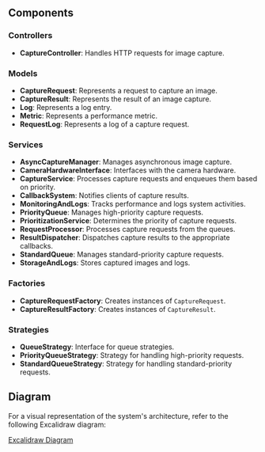 
## Components

### Controllers
- **CaptureController**: Handles HTTP requests for image capture.

### Models
- **CaptureRequest**: Represents a request to capture an image.
- **CaptureResult**: Represents the result of an image capture.
- **Log**: Represents a log entry.
- **Metric**: Represents a performance metric.
- **RequestLog**: Represents a log of a capture request.

### Services
- **AsyncCaptureManager**: Manages asynchronous image capture.
- **CameraHardwareInterface**: Interfaces with the camera hardware.
- **CaptureService**: Processes capture requests and enqueues them based on priority.
- **CallbackSystem**: Notifies clients of capture results.
- **MonitoringAndLogs**: Tracks performance and logs system activities.
- **PriorityQueue**: Manages high-priority capture requests.
- **PrioritizationService**: Determines the priority of capture requests.
- **RequestProcessor**: Processes capture requests from the queues.
- **ResultDispatcher**: Dispatches capture results to the appropriate callbacks.
- **StandardQueue**: Manages standard-priority capture requests.
- **StorageAndLogs**: Stores captured images and logs.

### Factories
- **CaptureRequestFactory**: Creates instances of `CaptureRequest`.
- **CaptureResultFactory**: Creates instances of `CaptureResult`.

### Strategies
- **QueueStrategy**: Interface for queue strategies.
- **PriorityQueueStrategy**: Strategy for handling high-priority requests.
- **StandardQueueStrategy**: Strategy for handling standard-priority requests.

## Diagram

For a visual representation of the system's architecture, refer to the following Excalidraw diagram:

[Excalidraw Diagram](https://excalidraw.com/#json=a9wBRZCy4xjoTopvhxgUN,PtVJekFe85mYjpWoifCy8g)
